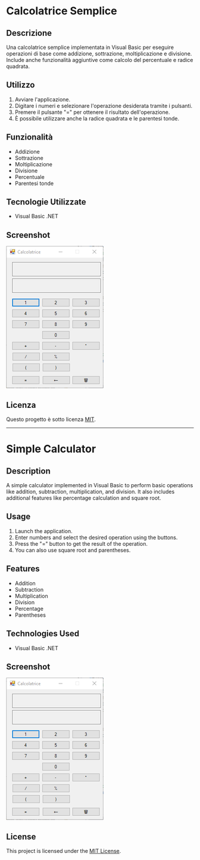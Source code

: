 # Calcolatrice Semplice

## Descrizione
Una calcolatrice semplice implementata in Visual Basic per eseguire operazioni di base come addizione, sottrazione, moltiplicazione e divisione. Include anche funzionalità aggiuntive come calcolo del percentuale e radice quadrata.

## Utilizzo
1. Avviare l'applicazione.
2. Digitare i numeri e selezionare l'operazione desiderata tramite i pulsanti.
3. Premere il pulsante "=" per ottenere il risultato dell'operazione.
4. È possibile utilizzare anche la radice quadrata e le parentesi tonde.

## Funzionalità
- Addizione
- Sottrazione
- Moltiplicazione
- Divisione
- Percentuale
- Parentesi tonde

## Tecnologie Utilizzate
- Visual Basic .NET

## Screenshot
![Screenshot della Calcolatrice](screenshot.png)

## Licenza
Questo progetto è sotto licenza [MIT](https://github.com/smal82/Calcolatrice/blob/master/LICENSE.txt).

---

# Simple Calculator

## Description
A simple calculator implemented in Visual Basic to perform basic operations like addition, subtraction, multiplication, and division. It also includes additional features like percentage calculation and square root.

## Usage
1. Launch the application.
2. Enter numbers and select the desired operation using the buttons.
3. Press the "=" button to get the result of the operation.
4. You can also use square root and parentheses.

## Features
- Addition
- Subtraction
- Multiplication
- Division
- Percentage
- Parentheses

## Technologies Used
- Visual Basic .NET

## Screenshot
![Calculator Screenshot](screenshot.png)

## License
This project is licensed under the [MIT License](LICENSE).
